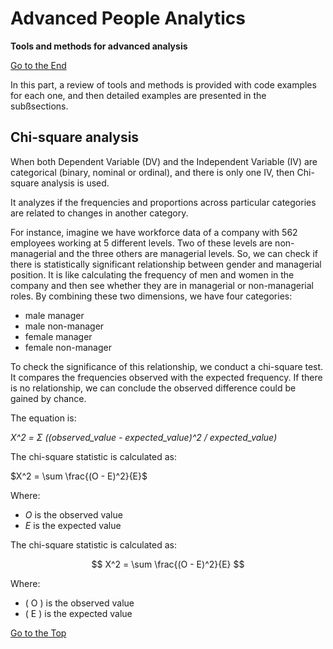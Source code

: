 # Advanced People Analytics
**Tools and methods for advanced analysis** 

[Go to the End](#end)
<a name="top"></a>

In this part, a review of tools and methods is provided with code examples for each one, and then detailed examples are presented in the subßsections. 

## Chi-square analysis
When both Dependent Variable (DV) and the Independent Variable (IV) are categorical (binary, nominal or ordinal), and there is only one IV, then Chi-square analysis is used.

It analyzes if the frequencies and proportions across particular categories are related to changes in another category. 

For instance, imagine we have workforce data of a company with 562 employees working at 5 different levels. Two of these levels are non-managerial and the three others are managerial levels.
So, we can check if there is statistically significant relationship between gender and managerial position. It is like calculating the frequency of men and women in the company and then see whether they are in managerial or non-managerial roles. 
By combining these two dimensions, we have four categories:

- male manager
- male non-manager
- female manager
- female non-manager

To check the significance of this relationship, we conduct a chi-square test. It compares the frequencies observed with the expected frequency. If there is no relationship, we can conclude the observed difference could be gained by chance. 

The equation is:

_X^2 = Σ ((observed_value - expected_value)^2 / expected_value)_ 

The chi-square statistic is calculated as:

$X^2 = \sum \frac{(O - E)^2}{E}$

Where:
- $O$ is the observed value
- $E$ is the expected value

The chi-square statistic is calculated as:

$$
X^2 = \sum \frac{(O - E)^2}{E}
$$

Where:
- \( O \) is the observed value
- \( E \) is the expected value



[Go to the Top](#top)
<a name="end"></a>